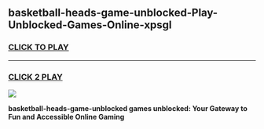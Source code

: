 
## basketball-heads-game-unblocked-Play-Unblocked-Games-Online-xpsgl
<h3>
<a href="https://premium76.site?title=basketball-heads-game-unblocked&ref=25A">CLICK TO PLAY</a></h3>
<hr>

<h3>
<a href="https://premium76.site?title=basketball-heads-game-unblocked&ref=25A">CLICK 2 PLAY</a>
  
</h3>

<a href="https://premium76.site?title=basketball-heads-game-unblocked&ref=25A"><img src="https://clearcache.store/games.png"></a>


**basketball-heads-game-unblocked games unblocked: Your Gateway to Fun and Accessible Online Gaming**
